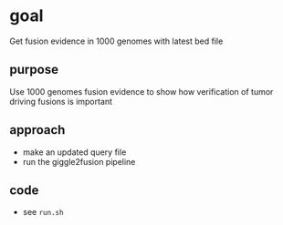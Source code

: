 # goal

Get fusion evidence in 1000 genomes with latest bed file

## purpose

Use 1000 genomes fusion evidence to show how verification 
of tumor driving fusions is important

## approach

- make an updated query file
- run the giggle2fusion pipeline

## code

- see `run.sh`



